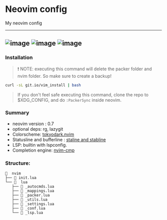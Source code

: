 # Neovim config
My neovim config

---
![image](https://user-images.githubusercontent.com/77913442/146633265-bdbcdae3-29b2-4058-b217-d5f2b162af40.png)
![image](https://user-images.githubusercontent.com/77913442/146633549-c098e7ca-6f6d-4740-8ab6-531d8a030555.png)
![image](https://user-images.githubusercontent.com/77913442/146633580-3fa0430e-228e-4010-97ca-46ea58cffc14.png)
---
<!-- Previous screenshots
![image](https://user-images.githubusercontent.com/77913442/136957780-0459199a-c79d-43d2-9f13-7a9c8011cd71.png)
* Colorscheme: [custom](https://github.com/tamton-aquib/nvim/blob/main/lua/custom/noice_dark.lua)
-->

### Installation
> ❗ NOTE: executing this command will delete the packer folder and nvim folder. So make sure to create a backup!
```bash
curl -sL git.io/vim_install | bash
```
> If you don't feel safe executing this command, clone the repo to $XDG_CONFIG, and do `:PackerSync` inside neovim.

### Summary

* neovim version : 0.7
* optional deps: rg, lazygit
* Colorscheme: [tokyodark.nvim](https://github.com/tiagovla/tokyodark.nvim)
* Statusline and bufferline : [staline and stabline](https://github.com/tamton-aquib/staline.nvim)
* LSP: builtin with lspconfig.
* Completion engine: [nvim-cmp](https://github.com/hrsh7th/nvim-cmp)

### Structure:

```
  nvim
├──  init.lua
└──   lua
   ├──  _autocmds.lua
   ├──  _mappings.lua
   ├──  _packer.lua
   ├──  _utils.lua
   ├──  _settings.lua
   ├──  _conf.lua
   └──  _lsp.lua
```
